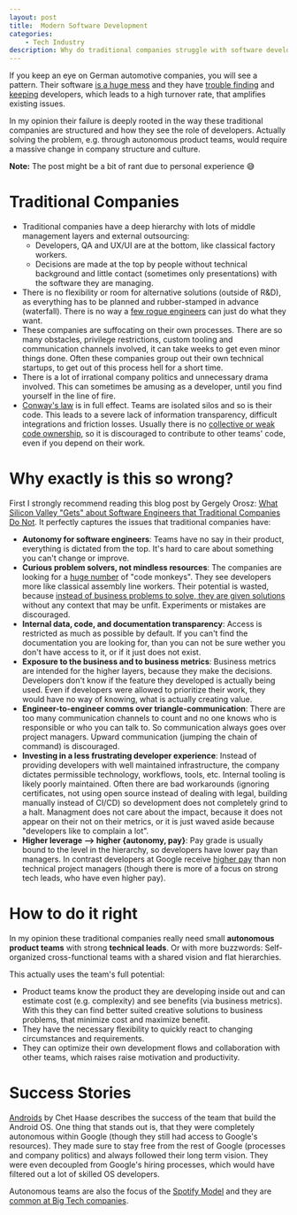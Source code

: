 ```yaml
---
layout: post
title:  Modern Software Development
categories:
    - Tech Industry
description: Why do traditional companies struggle with software development and what can be done about it?
---
```


If you keep an eye on German automotive companies, you will see a pattern. Their software [is a huge mess](https://www.focus.de/auto/news/pleiten-pech-und-pannen-bei-cariad-software-desaster-fuer-herbert-diess-warum-der-stuhl-des-vw-chefs-wackelt_id_97501221.html) and they have [trouble finding](https://www.spiegel.de/wirtschaft/unternehmen/elektro-offensive-mercedes-sucht-3000-softwareingenieure-a-bc5bcb34-a2c3-4151-978c-31ea89591680) and [keeping](https://www.handelsblatt.com/unternehmen/autobranche-herbert-diess-geraet-unter-druck-kritik-an-vw-softwareeinheit-cariad-waechst/28264920.html) developers, which leads to a high turnover rate, that amplifies existing issues.

In my opinion their failure is deeply rooted in the way these traditional companies are structured and how they see the role of developers. Actually solving the problem, e.g. through autonomous product teams, would require a massive change in company structure and culture.

<div class="message" markdown="1">

**Note:** The post might be a bit of rant due to personal experience 😅
</div>


# Traditional Companies
- Traditional companies have a deep hierarchy with lots of middle management layers and external outsourcing:
    - Developers, QA and UX/UI are at the bottom, like classical factory workers.
    - Decisions are made at the top by people without technical background and little contact (sometimes only presentations) with the software they are managing.
- There is no flexibility or room for alternative solutions (outside of R&D), as everything has to be planned and rubber-stamped in advance (waterfall). There is no way a [few rogue engineers](https://www.theverge.com/2015/10/8/9481651/volkswagen-congressional-hearing-diesel-scandal-fault) can just do what they want.
- These companies are suffocating on their own processes. There are so many obstacles, privilege restrictions, custom tooling and communication channels involved, it can take weeks to get even minor things done. Often these companies group out their own technical startups, to get out of this process hell for a short time.
- There is a lot of irrational company politics and unnecessary drama involved. This can sometimes be amusing as a developer, until you find yourself in the line of fire.
- [Conway's law](https://en.wikipedia.org/wiki/Conway%27s_law) is in full effect. Teams are isolated silos and so is their code. This leads to a severe lack of information transparency, difficult integrations and friction losses. Usually there is no [collective or weak code ownership](https://martinfowler.com/bliki/CodeOwnership.html), so it is discouraged to contribute to other teams' code, even if you depend on their work.


# Why exactly is this so wrong?
First I strongly recommend reading this blog post by Gergely Orosz: [What Silicon Valley "Gets" about Software Engineers that Traditional Companies Do Not](https://blog.pragmaticengineer.com/what-silicon-valley-gets-right-on-software-engineers/). It perfectly captures the issues that traditional companies have:
- **Autonomy for software engineers**: Teams have no say in their product, everything is dictated from the top. It's hard to care about something you can't change or improve.
- **Curious problem solvers, not mindless resources**: The companies are looking for a [huge number](https://www.spiegel.de/wirtschaft/unternehmen/elektro-offensive-mercedes-sucht-3000-softwareingenieure-a-bc5bcb34-a2c3-4151-978c-31ea89591680) of "code monkeys". They see developers more like classical assembly line workers. Their potential is wasted, because [instead of business problems to solve, they are given solutions](https://jefago.medium.com/bring-me-problems-not-solutions-cd626401ab5b) without any context that may be unfit. Experiments or mistakes are discouraged.
- **Internal data, code, and documentation transparency**: Access is restricted as much as possible by default. If you can't find the documentation you are looking for, than you can not be sure wether you don't have access to it, or if it just does not exist.
- **Exposure to the business and to business metrics**: Business metrics are intended for the higher layers, because they make the decisions. Developers don't know if the feature they developed is actually being used. Even if developers were allowed to prioritize their work, they would have no way of knowing, what is actually creating value.
- **Engineer-to-engineer comms over triangle-communication**: There are too many communication channels to count and no one knows who is responsible or who you can talk to. So communication always goes over project managers. Upward communication (jumping the chain of command) is discouraged.
- **Investing in a less frustrating developer experience**: Instead of providing developers with well maintained infrastructure, the company dictates permissible technology, workflows, tools, etc. Internal tooling is likely poorly maintained. Often there are bad workarounds (ignoring certificates, not using open source instead of dealing with legal, building manually instead of CI/CD) so development does not completely grind to a halt. Managment does not care about the impact, because it does not appear on their not on their metrics, or it is just waved aside because "developers like to complain a lot".
- **Higher leverage --> higher {autonomy, pay}**: Pay grade is usually bound to the level in the hierarchy, so developers have lower pay than managers. In contrast developers at Google receive [higher pay](https://www.levels.fyi/company/Google/salaries/) than non technical project managers (though there is more of a focus on strong tech leads, who have even higher pay).


# How to do it right
In my opinion these traditional companies really need small **autonomous product teams** with strong **technical leads**. Or with more buzzwords: Self-organized cross-functional teams with a shared vision and flat hierarchies.

This actually uses the team's full potential:
- Product teams know the product they are developing inside out and can estimate cost (e.g. complexity) and see benefits (via business metrics). With this they can find better suited creative solutions to business problems, that minimize cost and maximize benefit.
- They have the necessary flexibility to quickly react to changing circumstances and requirements.
- They can optimize their own development flows and collaboration with other teams, which raises raise motivation and productivity.


# Success Stories
[Androids](https://chethaase.medium.com/androids-765c803d5ff6) by Chet Haase describes the success of the team that build the Android OS. One thing that stands out is, that they were completely autonomous within Google (though they still had access to Google's resources). They made sure to stay free from the rest of Google (processes and company politics) and always followed their long term vision. They were even decoupled from Google's hiring processes, which would have filtered out a lot of skilled OS developers.

Autonomous teams are also the focus of the [Spotify Model](https://www.atlassian.com/agile/agile-at-scale/spotify) and they are [common at Big Tech companies](https://blog.pragmaticengineer.com/project-management-at-big-tech/).
